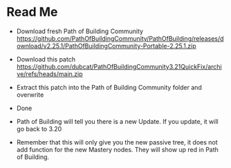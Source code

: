 # Read Me

- Download fresh Path of Building Community https://github.com/PathOfBuildingCommunity/PathOfBuilding/releases/download/v2.25.1/PathOfBuildingCommunity-Portable-2.25.1.zip

- Download this patch https://github.com/dubcat/PathOfBuildingCommunity3.21QuickFix/archive/refs/heads/main.zip

- Extract this patch into the Path of Building Community folder and overwrite

- Done

- Path of Building will tell you there is a new Update. If you update, it will go back to 3.20

- Remember that this will only give you the new passive tree, it does not add function for the new Mastery nodes. They will show up red in Path of Building.
